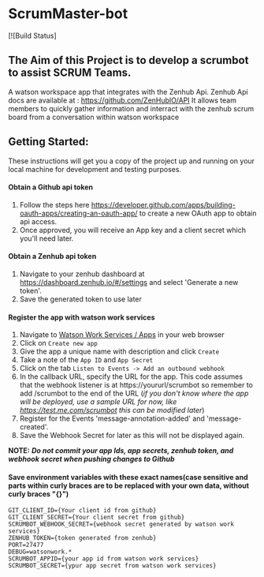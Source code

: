 
# ScrumMaster-bot

[![Build Status]

## The Aim of this Project is to develop a scrumbot to assist SCRUM Teams. 

A watson workspace app that integrates with the Zenhub Api. 
Zenhub Api docs are available at : https://github.com/ZenHubIO/API
It allows team members to quickly gather information and interract with the zenhub scrum board from a conversation within watson workspace

## Getting Started:

These instructions will get you a copy of the project up and running on your local machine for development and testing purposes. 

#### Obtain a Github api token

1. Follow the steps here https://developer.github.com/apps/building-oauth-apps/creating-an-oauth-app/ to create a new OAuth app to obtain api access.
3. Once approved, you will receive an App key and a client secret which you'll need later.

#### Obtain a Zenhub api token

1. Navigate to your zenhub dashboard at https://dashboard.zenhub.io/#/settings and select 'Generate a new token'.
2. Save the generated token to use later

#### Register the app with watson work services

1. Navigate to [Watson Work Services / Apps](https://developer.watsonwork.ibm.com/apps) in your web browser
2. Click on `Create new app`
3. Give the app a unique name with description and click `Create`
4. Take a note of the `App ID` and `App Secret`
5. Click on  the tab `Listen to Events -> Add an outbound webhook`
6. In the callback URL, specify the URL for the app. This code assumes that the webhook listener is at https://yoururl/scrumbot so remember to add /scrumbot to the end of the URL (_if you don't know where the app will be deployed, use a sample URL for now, like https://test.me.com/scrumbot this can be modified later_)
7. Register for the Events 'message-annotation-added' and 'message-created'.
8. Save the Webhook Secret for later as this will not be displayed again.

**NOTE:** _**Do not commit your app Ids, app secrets, zenhub token, and webhook secret when pushing changes to Github**_

#### Save environment variables with these exact names(case sensitive and parts within curly braces are to be replaced with your own data, without curly braces "{}")
```
GIT_CLIENT_ID={Your client id from github}
GIT_CLIENT_SECRET={Your client secret from github}
SCRUMBOT_WEBHOOK_SECRET={webhook secret generated by watson work services}
ZENHUB_TOKEN={token generated from zenhub}
PORT=27477
DEBUG=watsonwork.*
SCRUMBOT_APPID={your app id from watson work services}
SCRUMBOT_SECRET={ypur app secret from watson work services}
```
